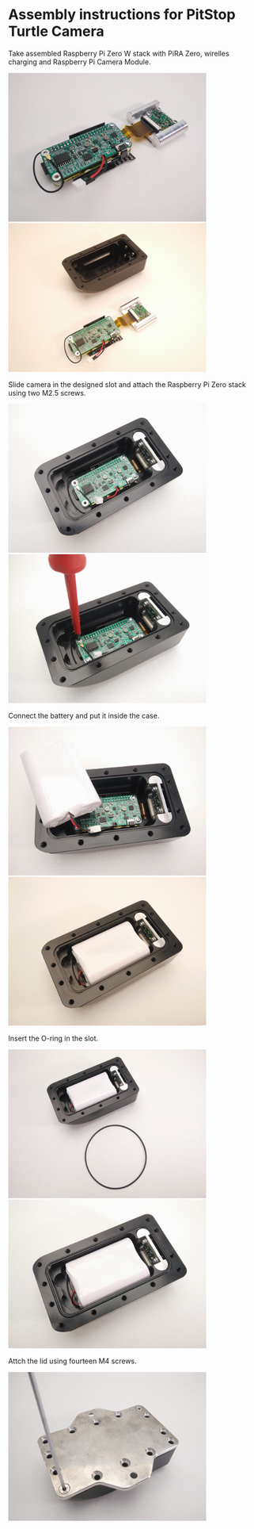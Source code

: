 # Assembly instructions for PitStop Turtle Camera

Take assembled Raspberry Pi Zero W stack with PiRA Zero, wirelles charging and Raspberry Pi Camera Module.

<span><img
src="/instructions/pics/IMG_20171127_110157.jpg"  width="400px" height="300px">
<img
src="/instructions/pics/IMG_20171127_110220.jpg"  width="400px" height="300px"></span>

Slide camera in the designed slot and attach the Raspberry Pi Zero stack using two M2.5 screws.

<span><img
src="/instructions/pics/IMG_20171127_110302.jpg"  width="400px" height="300px">
<img
src="/instructions/pics/IMG_20171127_110352.jpg"  width="400px" height="300px"></span>

Connect the battery and put it inside the case.

<span><img
src="/instructions/pics/IMG_20171127_110419.jpg"  width="400px" height="300px">
<img
src="/instructions/pics/IMG_20171127_110445.jpg"  width="400px" height="300px"></span>

Insert the O-ring in the slot.

<span><img
src="/instructions/pics/IMG_20171127_110459.jpg"  width="400px" height="300px">
<img
src="/instructions/pics/IMG_20171127_110526.jpg"  width="400px" height="300px"></span>

Attch the lid using fourteen M4 screws.

<img
src="/instructions/pics/IMG_20171127_110813.jpg"  width="400px" height="300">

